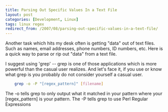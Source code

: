 ```yaml
---
title: Parsing Out Specific Values In a Text File
layout: post
categories: [Development, Linux]
tags: linux regex
redirect_from: /2007/08/parsing-out-specific-values-in-a-text-file/
---
```


Another task which hits my desk often is getting "data" out of text files.  Such as names, email addresses, phone numbers, ID numbers, etc.  Here is a quick way to parse or rip out "data" from a text file.

I suggest using 'grep' -- grep is one of those applications which is more powerful than the casual user realizes.  And let's face it, if you use or know what grep is you probably do not consider yourself a casual user.

```bash
    grep -o -P "[regex_pattern]" [filename]
```

The -o tells grep to only output what it matched in your pattern where your &#91;regex_pattern&#93; is your pattern.
The -P tells grep to use Perl Regular Expressions

